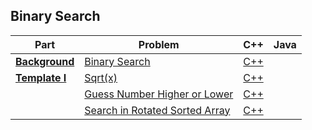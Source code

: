 ## Binary Search

| Part | Problem | C++ | Java |
| --- | --- | :---: | :---: |
| [**Background**](https://leetcode.com/explore/learn/card/binary-search/138/background/) | [Binary Search](https://leetcode.com/explore/learn/card/binary-search/138/background/1038/) | [C++](01-Background/01-Binary-Search/cpp/) | |
| [**Template I**](https://leetcode.com/explore/learn/card/binary-search/125/template-i/) | [Sqrt(x)](https://leetcode.com/explore/learn/card/binary-search/125/template-i/950/) | [C++](02-Template-I/01-Sqrt-x/cpp-0069/) | |
| | [Guess Number Higher or Lower](https://leetcode.com/explore/learn/card/binary-search/125/template-i/951/) | [C++](02-Template-I/02-Guess-Number-Higher-or-Lower/cpp-0374/) | |
| | [Search in Rotated Sorted Array](https://leetcode.com/explore/learn/card/binary-search/125/template-i/952/) | [C++](02-Template-I/03-Search-in-Rotated-Sorted-Array/cpp-0033/) | |